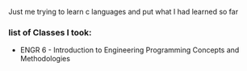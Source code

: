 Just me trying to learn c languages
and put what I had learned so far

### list of Classes I took:
- ENGR 6 - Introduction to Engineering Programming Concepts and Methodologies
